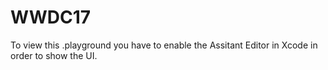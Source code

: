 # WWDC17

To view this .playground you have to enable the Assitant Editor in Xcode in order to show the UI.
